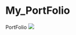 # My_PortFolio
PortFolio
<img src="https://github.com/deepaksahu3698/My_PortFolio/blob/main/Deepak_kumar_sahu_-_Brave_2022-08-13_23-29-05_AdobeExpress.gif" >
